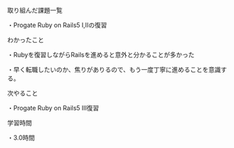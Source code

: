 取り組んだ課題一覧

・Progate Ruby on Rails5 I,IIの復習

わかったこと

・Rubyを復習しながらRailsを進めると意外と分かることが多かった

・早く転職したいのか、焦りがありるので、もう一度丁寧に進めることを意識する。

次やること

・Progate Ruby on Rails5 III復習

学習時間

・3.0時間